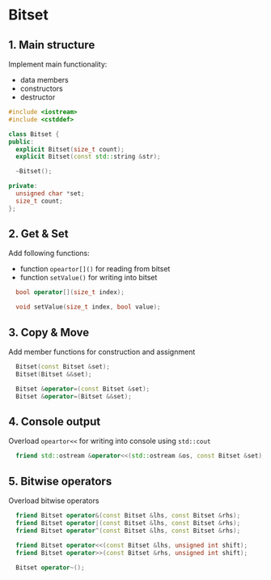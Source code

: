 # Bitset

## 1. Main structure
Implement main functionality:
* data members
* constructors
* destructor
```c++
#include <iostream>
#include <cstddef>

class Bitset {
public:
  explicit Bitset(size_t count);
  explicit Bitset(const std::string &str);

  ~Bitset();

private:
  unsigned char *set;
  size_t count;
};
```

## 2. Get & Set
Add following functions:
* function `opeartor[]()` for reading from bitset
* function `setValue()` for writing into bitset
```c++
  bool operator[](size_t index);

  void setValue(size_t index, bool value);
```

## 3. Copy & Move
Add member functions for construction and assignment
```c++
  Bitset(const Bitset &set);
  Bitset(Bitset &&set);

  Bitset &operator=(const Bitset &set);
  Bitset &operator=(Bitset &&set);
```

## 4. Console output
Overload `opeartor<<` for writing into console using `std::cout`
```c++
  friend std::ostream &operator<<(std::ostream &os, const Bitset &set);
```

## 5. Bitwise operators
Overload bitwise operators
```c++
  friend Bitset operator&(const Bitset &lhs, const Bitset &rhs);
  friend Bitset operator|(const Bitset &lhs, const Bitset &rhs);
  friend Bitset operator^(const Bitset &lhs, const Bitset &rhs);

  friend Bitset operator<<(const Bitset &lhs, unsigned int shift);
  friend Bitset operator>>(const Bitset &rhs, unsigned int shift);
  
  Bitset operator~();
```